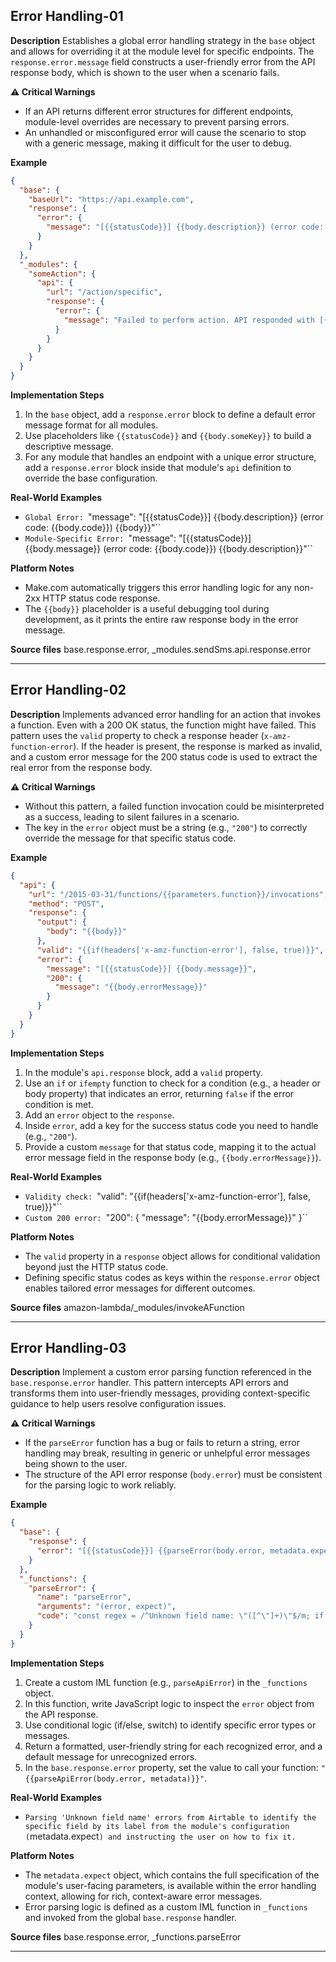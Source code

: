 ## Error Handling-01

**Description**
Establishes a global error handling strategy in the `base` object and allows for overriding it at the module level for specific endpoints. The `response.error.message` field constructs a user-friendly error from the API response body, which is shown to the user when a scenario fails.

**⚠️ Critical Warnings**
- If an API returns different error structures for different endpoints, module-level overrides are necessary to prevent parsing errors.
- An unhandled or misconfigured error will cause the scenario to stop with a generic message, making it difficult for the user to debug.

**Example**
```json
{
  "base": {
    "baseUrl": "https://api.example.com",
    "response": {
      "error": {
        "message": "[{{statusCode}}] {{body.description}} (error code: {{body.code}}) {{body}}"
      }
    }
  },
  "_modules": {
    "someAction": {
      "api": {
        "url": "/action/specific",
        "response": {
          "error": {
            "message": "Failed to perform action. API responded with [{{statusCode}}] - {{body.message}}"
          }
        }
      }
    }
  }
}
```

**Implementation Steps**
1. In the `base` object, add a `response.error` block to define a default error message format for all modules.
2. Use placeholders like `{{statusCode}}` and `{{body.someKey}}` to build a descriptive message.
3. For any module that handles an endpoint with a unique error structure, add a `response.error` block inside that module's `api` definition to override the base configuration.

**Real-World Examples**
- `Global Error: `"message": "[{{statusCode}}] {{body.description}} (error code: {{body.code}}) {{body}}"``
- `Module-Specific Error: `"message": "[{{statusCode}}] {{body.message}} (error code: {{body.code}}) {{body.description}}"``

**Platform Notes**
- Make.com automatically triggers this error handling logic for any non-2xx HTTP status code response.
- The `{{body}}` placeholder is a useful debugging tool during development, as it prints the entire raw response body in the error message.

**Source files**
base.response.error, _modules.sendSms.api.response.error

---

## Error Handling-02

**Description**
Implements advanced error handling for an action that invokes a function. Even with a 200 OK status, the function might have failed. This pattern uses the `valid` property to check a response header (`x-amz-function-error`). If the header is present, the response is marked as invalid, and a custom error message for the 200 status code is used to extract the real error from the response body.

**⚠️ Critical Warnings**
- Without this pattern, a failed function invocation could be misinterpreted as a success, leading to silent failures in a scenario.
- The key in the `error` object must be a string (e.g., `"200"`) to correctly override the message for that specific status code.

**Example**
```json
{
  "api": {
    "url": "/2015-03-31/functions/{{parameters.function}}/invocations",
    "method": "POST",
    "response": {
      "output": {
        "body": "{{body}}"
      },
      "valid": "{{if(headers['x-amz-function-error'], false, true)}}",
      "error": {
        "message": "[{{statusCode}}] {{body.message}}",
        "200": {
          "message": "{{body.errorMessage}}"
        }
      }
    }
  }
}
```

**Implementation Steps**
1. In the module's `api.response` block, add a `valid` property.
2. Use an `if` or `ifempty` function to check for a condition (e.g., a header or body property) that indicates an error, returning `false` if the error condition is met.
3. Add an `error` object to the `response`.
4. Inside `error`, add a key for the success status code you need to handle (e.g., `"200"`).
5. Provide a custom `message` for that status code, mapping it to the actual error message field in the response body (e.g., `{{body.errorMessage}}`).

**Real-World Examples**
- `Validity check: `"valid": "{{if(headers['x-amz-function-error'], false, true)}}"``
- `Custom 200 error: `"200": { "message": "{{body.errorMessage}}" }``

**Platform Notes**
- The `valid` property in a `response` object allows for conditional validation beyond just the HTTP status code.
- Defining specific status codes as keys within the `response.error` object enables tailored error messages for different outcomes.

**Source files**
amazon-lambda/_modules/invokeAFunction

---

## Error Handling-03

**Description**
Implement a custom error parsing function referenced in the `base.response.error` handler. This pattern intercepts API errors and transforms them into user-friendly messages, providing context-specific guidance to help users resolve configuration issues.

**⚠️ Critical Warnings**
- If the `parseError` function has a bug or fails to return a string, error handling may break, resulting in generic or unhelpful error messages being shown to the user.
- The structure of the API error response (`body.error`) must be consistent for the parsing logic to work reliably.

**Example**
```json
{
  "base": {
    "response": {
      "error": "[{{statusCode}}] {{parseError(body.error, metadata.expect)}}"
    }
  },
  "_functions": {
    "parseError": {
      "name": "parseError",
      "arguments": "(error, expect)",
      "code": "const regex = /^Unknown field name: \"([^\"]+)\"$/m; if (typeof error.message === 'string' && regex.exec(error.message) && Array.isArray(expect)) { const fieldId = regex.exec(error.message)[1]; const record = expect.find(p => p.name === 'record'); if (!record) return error.message; const field = record.spec.find(f => f.name === fieldId); if (!field) return error.message; return `${error.message}\\n\\nAirtable cannot find this column: \"${field.label}\".`; } return error.message || error.type || error;"
    }
  }
}
```

**Implementation Steps**
1. Create a custom IML function (e.g., `parseApiError`) in the `_functions` object.
2. In this function, write JavaScript logic to inspect the `error` object from the API response.
3. Use conditional logic (if/else, switch) to identify specific error types or messages.
4. Return a formatted, user-friendly string for each recognized error, and a default message for unrecognized errors.
5. In the `base.response.error` property, set the value to call your function: `"{{parseApiError(body.error, metadata)}}"`.

**Real-World Examples**
- `Parsing 'Unknown field name' errors from Airtable to identify the specific field by its label from the module's configuration (`metadata.expect`) and instructing the user on how to fix it.`

**Platform Notes**
- The `metadata.expect` object, which contains the full specification of the module's user-facing parameters, is available within the error handling context, allowing for rich, context-aware error messages.
- Error parsing logic is defined as a custom IML function in `_functions` and invoked from the global `base.response` handler.

**Source files**
base.response.error, _functions.parseError

---

